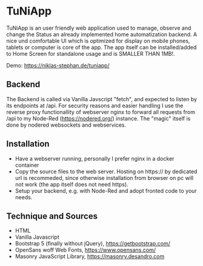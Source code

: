 # TuNiApp
TuNiApp is an user friendly web application used to manage, observe and change the Status an already implemented home automatization backend.
A nice und comfortable UI which is optimized for display on mobile phones, tablets or computer is core of the app.
The app itself can be installed/added to Home Screen for standalone usage and is SMALLER THAN 1MB!.

Demo: https://niklas-stephan.de/tuniapp/

## Backend
The Backend is called via Vanilla Javscript "fetch", and expected to listen by its endpoints at /api. For security reasons and easier handling I use the reverse proxy functionallity of webserver nginx to forward all requests from /api to my Node-Red (https://nodered.org/) instance. The "magic" itself is done by nodered websockets and webservices.


## Installation
- Have a webserver running, personally I prefer nginx in a docker container
- Copy the source files to the web server. Hosting on https:// by dedicated url is recommeded, since otherwise installation from browser on pc will not work (the app itself does not need https).
- Setup your backend, e.g. with Node-Red and adopt fronted code to your needs.


## Technique and Sources
- HTML
- Vanilla Javascript
- Bootstrap 5 (finally without jQuery), https://getbootstrap.com/
- OpenSans woff Web Fonts, https://www.opensans.com/
- Masonry JavaScript Library, https://masonry.desandro.com
